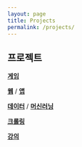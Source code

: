 ```yaml
---
layout: page
title: Projects
permalink: /projects/
---
```


## 프로젝트

**[게임](/projects/game/)**  

**[웹](/projects/web/)** / **[앱](/projects/app/)**  

**[데이터](/projects/data/)** / **[머신러닝](/projects/ml/)**  

**[크롤링](/projects/crawling/)**  

**[강의](/projects/lectures/)**  